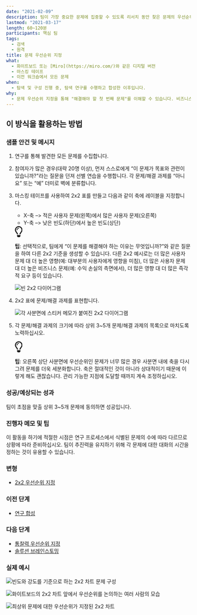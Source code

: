 ```yaml
---
date: "2021-02-09"
description: 팀이 가장 중요한 문제에 집중할 수 있도록 리서치 동안 찾은 문제의 우선순위를 지정합니다.
lastmod: "2021-03-17"
length: 60~120분
participants: 핵심 팀
tags:
  - 검색
  - 원격
title: 문제 우선순위 지정
what:
  - 화이트보드 또는 [Miro](https://miro.com/)와 같은 디지털 버전
  - 마스킹 테이프
  - 이전 워크숍에서 모든 문제
when:
  - 탐색 및 구성 진행 중, 탐색 연구를 수행하고 합성한 이후입니다.
why:
  - 문제 우선순위 지정을 통해 "해결해야 할 첫 번째 문제"를 이해할 수 있습니다. 비즈니스와 사용자에게 중요한 모든 요소의 교차점을 고려하여 이를 수행합니다. 이 연습을 통해 특정 문제에 대한 해결책을 내는 데 집중하는 능력을 얻을 수 있습니다.
---
```


<h2 id="how-to-use-this-method">이 방식을 활용하는
방법</h2>

<div class="bg-gray-dark p-lg-5 p-3 mb-4"><div
class="col-lg-9"><h3
id="sample-agenda--prompts">샘플 안건 및 메시지</h3>

<ol>

<li>

<p>연구를 통해 발견한 모든 문제를 수집합니다.</p>

</li>

<li>

<p>참여자가 많은 경우(대략 20명 이상), 먼저 스스로에게 “이 문제가 목표와 관련이
있습니까?&quot;라는 질문을 던져 선별 연습을 수행합니다. 각 문제/해결 과제를 “아니요” 또는 “예” 더미로 벽에
분류합니다.</p>

</li>

<li>

<p>마스킹 테이프를 사용하여 2x2 표를 만들고 다음과 같이 축에 레이블을 지정합니다.</p>

<ul>

<li>X-축 &ndash;&gt; 적은 사용자 문제(왼쪽)에서 많은 사용자
문제(오른쪽)</li>

<li>Y-축 &ndash;&gt; 낮은 빈도(하단)에서 높은 빈도(상단)</li>

</ul>

<div class="callout td-box--gray-darkest p-3 my-5
border-bottom border-right border-left border-top row"><div
class="col-1 row align-items-center
justify-content-center"><svg height="30"
aria-hidden="true" focusable="false"
data-prefix="far" data-icon="lightbulb"
role="img" xmlns="http://www.w3.org/2000/svg"
viewBox="0 0 352 512" class="svg-inline--fa
fa-lightbulb"><path fill="currentColor"
d="M176 80c-52.94 0-96 43.06-96 96 0 8.84 7.16 16 16 16s16-7.16
16-16c0-35.3 28.72-64 64-64 8.84 0 16-7.16 16-16s-7.16-16-16-16zM96.06
459.17c0 3.15.93 6.22 2.68 8.84l24.51 36.84c2.97 4.46 7.97 7.14 13.32
7.14h78.85c5.36 0 10.36-2.68 13.32-7.14l24.51-36.84c1.74-2.62 2.67-5.7
2.68-8.84l.05-43.18H96.02l.04 43.18zM176 0C73.72 0 0 82.97 0 176c0
44.37 16.45 84.85 43.56 115.78 16.64 18.99 42.74 58.8 52.42
92.16v.06h48v-.12c-.01-4.77-.72-9.51-2.15-14.07-5.59-17.81-22.82-64.77-62.17-109.67-20.54-23.43-31.52-53.15-31.61-84.14-.2-73.64
59.67-128 127.95-128 70.58 0 128 57.42 128 128 0 30.97-11.24
60.85-31.65 84.14-39.11 44.61-56.42 91.47-62.1 109.46a47.507 47.507 0
0 0-2.22 14.3v.1h48v-.05c9.68-33.37 35.78-73.18 52.42-92.16C335.55
260.85 352 220.37 352 176 352 78.8 273.2 0 176 0z"
class=""></path></svg></div><div
class="col-11"><p><strong>팁</strong>:
선택적으로, 팀에게 “이 문제를 해결해야 하는 이유는 무엇입니까?”와 같은 질문을 하여 다른 2x2 기준을 생성할 수
있습니다. 다른 2x2 예시로는 더 많은 사용자 문제 대 더 높은 영향(예: 대부분의 사용자에게 영향을 미침), 더 많은
사용자 문제 대 더 높은 비즈니스 문제(예: 수익 손실의 측면에서), 더 많은 영향 대 더 많은 즉각적 요구 등이
있습니다.</p></div></div>

<p><img
src="/practices/problem-prioritization/images/step-3.png"
alt="빈 2x2 다이어그램"  /></p>

</li>

<li>

<p>2x2 표에 문제/해결 과제를 표현합니다.</p>

<p><img
src="/practices/problem-prioritization/images/step-4.png"
alt="각 사분면에 스티커 메모가 붙여진 2x2 다이어그램"  /></p>

</li>

<li>

<p>각 문제/해결 과제의 크기에 따라 상위 3~5개 문제/해결 과제의 목록으로 마치도록
노력하십시오.</p>

<div class="callout td-box--gray-darkest p-3 my-5
border-bottom border-right border-left border-top row"><div
class="col-1 row align-items-center
justify-content-center"><svg height="30"
aria-hidden="true" focusable="false"
data-prefix="far" data-icon="lightbulb"
role="img" xmlns="http://www.w3.org/2000/svg"
viewBox="0 0 352 512" class="svg-inline--fa
fa-lightbulb"><path fill="currentColor"
d="M176 80c-52.94 0-96 43.06-96 96 0 8.84 7.16 16 16 16s16-7.16
16-16c0-35.3 28.72-64 64-64 8.84 0 16-7.16 16-16s-7.16-16-16-16zM96.06
459.17c0 3.15.93 6.22 2.68 8.84l24.51 36.84c2.97 4.46 7.97 7.14 13.32
7.14h78.85c5.36 0 10.36-2.68 13.32-7.14l24.51-36.84c1.74-2.62 2.67-5.7
2.68-8.84l.05-43.18H96.02l.04 43.18zM176 0C73.72 0 0 82.97 0 176c0
44.37 16.45 84.85 43.56 115.78 16.64 18.99 42.74 58.8 52.42
92.16v.06h48v-.12c-.01-4.77-.72-9.51-2.15-14.07-5.59-17.81-22.82-64.77-62.17-109.67-20.54-23.43-31.52-53.15-31.61-84.14-.2-73.64
59.67-128 127.95-128 70.58 0 128 57.42 128 128 0 30.97-11.24
60.85-31.65 84.14-39.11 44.61-56.42 91.47-62.1 109.46a47.507 47.507 0
0 0-2.22 14.3v.1h48v-.05c9.68-33.37 35.78-73.18 52.42-92.16C335.55
260.85 352 220.37 352 176 352 78.8 273.2 0 176 0z"
class=""></path></svg></div><div
class="col-11"><p><strong>팁</strong>:
오른쪽 상단 사분면에 우선순위인 문제가 너무 많은 경우 사분면 내에 축을 다시 그려 문제를 더욱 세분화합니다. 축은 절대적인
것이 아니라 상대적이기 때문에 이렇게 해도 괜찮습니다. 관리 가능한 지점에 도달할 때까지 계속
조정하십시오.</p></div></div>

</li>

</ol>

</div></div>

<div class="bg-gray-dark p-lg-5 p-3 mb-4"><div
class="col-lg-9"><h3
id="successexpected-outcomes">성공/예상되는 성과</h3>

<p>팀이 초점을 맞출 상위 3~5개 문제에 동의하면 성공입니다.</div></div>

<div class="bg-gray-dark p-lg-5 p-3 mb-4"><div
class="col-lg-9"><h3
id="facilitator-notes--tips">진행자 메모 및 팁</h3>

<p>이 활동을 하기에 적절한 시점은 연구 프로세스에서 식별된 문제의 수에 따라 다르므로 상황에 따라 준비하십시오.
팀이 추진력을 유지하기 위해 각 문제에 대한 대화의 시간을 정하는 것이 유용할 수
있습니다.</div></div>

<div class="bg-gray-dark p-lg-5 p-3 mb-4"><div
class="col-lg-9"><h3
id="variations">변형</h3>

<ul>

<li><a
href="/practices/2x2">2x2
우선순위 지정</a></li>

</ul>

</div></div>

<div class="bg-gray-dark p-lg-5 p-3 mb-4"><div
class="col-lg-9"><h3 id="preceding">이전
단계</h3>

<ul>

<li><a
href="/practices/research-synthesis">연구
합성</a></li>

</ul>

</div></div>

<div class="bg-gray-dark p-lg-5 p-3 mb-4"><div
class="col-lg-9"><h3 id="following">다음
단계</h3>

<ul>

<li><a
href="/practices/insight-prioritization">통찰력
우선순위 지정</a></li>

<li><a
href="/practices/solution-brainstorming">솔루션
브레인스토밍</a></li>

</ul>

</div></div>

<div class="bg-gray-dark p-lg-5 p-3 mb-4"><div
class="col-lg-9"><h3
id="real-world-examples">실제 예시</h3>

<p><img
src="/practices/problem-prioritization/images/example-2.jpg"
alt="빈도와 강도를 기준으로 하는 2x2 차트 문제 구성"  /></p>

<p><img
src="/practices/problem-prioritization/images/example-3.jpg"
alt="화이트보드의 2x2 차트 앞에서 우선순위를 논의하는 여러 사람의 모습"
/></p>

<p><img
src="/practices/problem-prioritization/images/example-5.jpg"
alt="최상위 문제에 대한 우선순위가 지정된 2x2 차트"  /></p>

</div></div>
